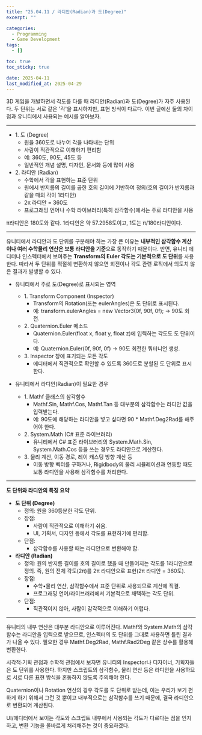```yaml
---
title: "25.04.11 / 라디안(Radian)과 도(Degree)"
excerpt: ""

categories:
  - Programming
  - Game Development
tags:
  - []

toc: true
toc_sticky: true

date: 2025-04-11
last_modified_at: 2025-04-29
---
```


3D 게임을 개발하면서 각도를 다룰 때 라디안(Radian)과 도(Degree)가 자주 사용된다. 두 단위는 서로 같은 '각'을 표시하지만, 표현 방식이 다르다. 이번 글에선 둘의 차이점과 유니티에서 사용되는 예시를 알아보자.

---

- 1\. 도 (Degree)
  - 원을 360도로 나누어 각을 나타내는 단위
  - 사람이 직관적으로 이해하기 편리함
  - 예: 360도, 90도, 45도 등
  - 일반적인 개념 설명, 디자인, 문서화 등에 많이 사용
- 2\. 라디안 (Radian)
  - 수학에서 각을 표현하는 표준 단위
  - 원에서 반지름의 길이를 곱한 호의 길이에 기반하여 정의(호의 길이가 반지름과 같을 때의 각이 1라디안)
  - 2π​ 라디안 = 360도
  - 프로그래밍 언어나 수학 라이브러리(특히 삼각함수)에서는 주로 라디안을 사용

π​라디안은 180도와 같다. 1라디안은 약 57.2958도이고, 1도는 π​/180라디안이다.

---

유니티에서 라디안과 도 단위를 구분해야 하는 가장 큰 이유는 **내부적인 삼각함수 계산이나 여러 수학물리 연산은 보통 라디안을 기준**으로 동작하기 때문이다. 반면, 유니티 에디터나 인스펙터에서 보여주는 **Transform의 Euler 각도는 기본적으로 도 단위**를 사용한다. 따라서 두 단위를 적절히 변환하지 않으면 회전이나 각도 관련 로직에서 의도치 않은 결과가 발생할 수 있다.

- 유니티에서 주로 도(Degree)로 표시되는 영역

  - 1\. Transform Component (Inspector)
    - Transform의 Rotation(또는 eulerAngles)은 도 단위로 표시된다.
    - 예: transform.eulerAngles = new Vector3(0f, 90f, 0f); -> 90도 회전.
  - 2\. Quaternion.Euler 메소드
    - Quaternion.Euler(float x, float y, float z)에 입력하는 각도도 도 단위이다.
    - 예: Quaternion.Euler(0f, 90f, 0f) -> 90도 회전한 쿼터니언 생성.
  - 3\. Inspector 창에 표기되는 모든 각도
    - 에디터에서 직관적으로 확인할 수 있도록 360도로 분할된 도 단위로 표시한다.

- 유니티에서 라디안(Radian)이 필요한 경우
  - 1\. Mathf 클래스의 삼각함수
    - Mathf.Sin, Mathf.Cos, Mathf.Tan 등 대부분의 삼각함수는 라디안 값을 입력받는다.
    - 예: 90도에 해당하는 라디안을 넣고 싶다면 90 \* Mathf.Deg2Rad를 해주어야 한다.
  - 2\. System.Math (C# 표준 라이브러리)
    - 유니티에서 C# 표준 라이브러리의 System.Math.Sin, System.Math.Cos 등을 쓰는 경우도 라디안으로 계산한다.
  - 3\. 물리 계산, 이동 경로, 레이 캐스팅 방향 계산 등
    - 이동 방향 벡터를 구하거나, Rigidbody의 물리 시뮬레이션과 연동할 때도 보통 라디안을 사용해 삼각함수를 처리한다.

---

**도 단위와 라디안의 특징 요약**

- **도 단위 (Degree)**
  - 정의: 원을 360등분한 각도 단위.
  - 장점:
    - 사람이 직관적으로 이해하기 쉬움.
    - UI, 기획서, 디자인 등에서 각도를 표현하기에 편리함.
  - 단점:
    - 삼각함수를 사용할 때는 라디안으로 변환해야 함.
- **라디안 (Radian)**
  - 정의: 원의 반지름 길이를 호의 길이로 했을 때 만들어지는 각도를 1라디안으로 정의. 즉, 원의 전체 각도(2π​)를 2π​ 라디안으로 표현(2π​ 라디안 = 360도).
  - 장점:
    - 수학•물리 연산, 삼각함수에서 표준 단위로 사용되므로 계산에 직결.
    - 프로그래밍 언어/라이브러리에서 기본적으로 채택하는 각도 단위.
  - 단점:
    - 직관적이지 않아, 사람이 감각적으로 이해하기 어렵다.

---

유니티의 내부 연산은 대부분 라디안으로 이루어진다. Mathf와 System.Math의 삼각함수는 라디안을 입력으로 받으므로, 인스펙터의 도 단위를 그대로 사용하면 틀린 결과가 나올 수 있다. 필요한 경우 Mathf.Deg2Rad, Mathf.Rad2Deg 같은 상수를 활용해 변환한다.

시각적∙기획 관점과 수학적 관점에서 보자면 유니티의 Inspector나 디자이너, 기획자들은 도 단위를 사용한다. 하지만 스크립트의 삼각함수, 물리 연산 등은 라디안을 사용하므로 서로 다른 표현 방식을 혼동하지 않도록 주의해야 한다.

Quaternion이나 Rotation 연산의 경우 각도를 도 단위로 받는데, 이는 우리가 보기 편하게 하기 위해서 그런 것 뿐이고 내부적으로는 삼각함수를 쓰기 때문에, 결국 라디안으로 변환되어 계산된다.

UI/에디터에서 보이는 각도와 스크립트 내부에서 사용되는 각도가 다르다는 점을 인지하고, 변환 기능을 올바르게 처리해주는 것이 중요하겠다.
